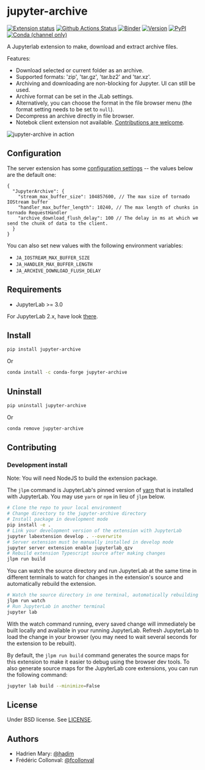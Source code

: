 # jupyter-archive

[![Extension status](https://img.shields.io/badge/status-ready-success "ready to be used")](https://jupyterlab-contrib.github.io/)
[![Github Actions Status](https://github.com/jupyterlab-contrib/jupyter-archive/workflows/Build/badge.svg)](https://github.com/jupyterlab-contrib/jupyter-archive/actions?query=workflow%3ABuild)
[![Binder](https://mybinder.org/badge_logo.svg)](https://mybinder.org/v2/gh/jupyterlab-contrib/jupyter-archive.git/master?urlpath=lab)
[![Version](https://img.shields.io/npm/v/@hadim/jupyter-archive.svg)](https://www.npmjs.com/package/@hadim/jupyter-archive)
[![PyPI](https://img.shields.io/pypi/v/jupyter-archive)](https://pypi.org/project/jupyter-archive/)
[![Conda (channel only)](https://img.shields.io/conda/vn/conda-forge/jupyter-archive)](https://anaconda.org/conda-forge/jupyter-archive)

A Jupyterlab extension to make, download and extract archive files.

Features:

- Download selected or current folder as an archive.
- Supported formats: 'zip', 'tar.gz', 'tar.bz2' and 'tar.xz'.
- Archiving and downloading are non-blocking for Jupyter. UI can still be used.
- Archive format can be set in the JLab settings.
- Alternatively, you can choose the format in the file browser menu (the format setting needs to be set to `null`).
- Decompress an archive directly in file browser.
- Notebok client extension not available. [Contributions are welcome](https://github.com/jupyterlab-contrib/jupyter-archive/issues/21).

![jupyter-archive in action](https://raw.githubusercontent.com/jupyterlab-contrib/jupyter-archive/master/archive.gif)

## Configuration

The server extension has some [configuration settings](https://jupyter-server.readthedocs.io/en/latest/users/configuration.html) --
 the values below are the default one:

```json5
{
  "JupyterArchive": {
    "stream_max_buffer_size": 104857600, // The max size of tornado IOStream buffer
    "handler_max_buffer_length": 10240, // The max length of chunks in tornado RequestHandler
    "archive_download_flush_delay": 100 // The delay in ms at which we send the chunk of data to the client.
  }
}
```

You can also set new values with the following environment variables:

- `JA_IOSTREAM_MAX_BUFFER_SIZE`
- `JA_HANDLER_MAX_BUFFER_LENGTH`
- `JA_ARCHIVE_DOWNLOAD_FLUSH_DELAY`

## Requirements

- JupyterLab >= 3.0

For JupyterLab 2.x, have look [there](https://github.com/jupyterlab-contrib/jupyter-archive/tree/2.x).

## Install

```bash
pip install jupyter-archive
```

Or

```bash
conda install -c conda-forge jupyter-archive
```

## Uninstall

```bash
pip uninstall jupyter-archive
```

Or

```bash
conda remove jupyter-archive
```

## Contributing

### Development install

Note: You will need NodeJS to build the extension package.

The `jlpm` command is JupyterLab's pinned version of
[yarn](https://yarnpkg.com/) that is installed with JupyterLab. You may use
`yarn` or `npm` in lieu of `jlpm` below.

```bash
# Clone the repo to your local environment
# Change directory to the jupyter-archive directory
# Install package in development mode
pip install -e .
# Link your development version of the extension with JupyterLab
jupyter labextension develop . --overwrite
# Server extension must be manually installed in develop mode
jupyter server extension enable jupyterlab_qzv
# Rebuild extension Typescript source after making changes
jlpm run build
```

You can watch the source directory and run JupyterLab at the same time in different terminals to watch for changes in the extension's source and automatically rebuild the extension.

```bash
# Watch the source directory in one terminal, automatically rebuilding when needed
jlpm run watch
# Run JupyterLab in another terminal
jupyter lab
```

With the watch command running, every saved change will immediately be built locally and available in your running JupyterLab. Refresh JupyterLab to load the change in your browser (you may need to wait several seconds for the extension to be rebuilt).

By default, the `jlpm run build` command generates the source maps for this extension to make it easier to debug using the browser dev tools. To also generate source maps for the JupyterLab core extensions, you can run the following command:

```bash
jupyter lab build --minimize=False
```

## License

Under BSD license. See [LICENSE](LICENSE).

## Authors

- Hadrien Mary: [@hadim](https://github.com/hadim)
- Frédéric Collonval: [@fcollonval](https://github.com/fcollonval)
